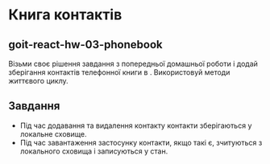 # Книга контактів 
## goit-react-hw-03-phonebook

Візьми своє рішення завдання з попередньої домашньої роботи і додай зберігання контактів телефонної книги в <localStorage>. Використовуй методи життєвого циклу.

## Завдання

- Під час додавання та видалення контакту контакти зберігаються у локальне сховище.
- Під час завантаження застосунку контакти, якщо такі є, зчитуються з локального сховища і записуються у стан.

